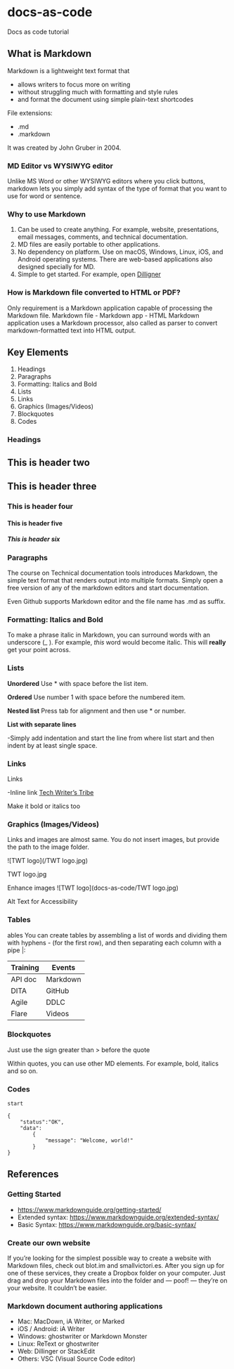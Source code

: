 # docs-as-code
Docs as code tutorial

## What is Markdown
Markdown is a lightweight text format that 
  * allows writers to focus more on writing 
  * without struggling much with formatting and style rules
  * and format the document using simple plain-text shortcodes
  
File extensions:
 * .md
 * .markdown 
 
It was created by John Gruber in 2004.

### MD Editor vs WYSIWYG editor
Unlike MS Word or other WYSIWYG editors where you click buttons, markdown lets you simply add syntax of the type of format that you want to use for word or sentence.

### Why to use Markdown
1. Can be used to create anything. For example, website, presentations, email messages, comments, and technical documentation.
1. MD files are easily portable to other applications.
1. No dependency on platform. Use on macOS, Windows, Linux, iOS, and Android operating systems. There are web-based applications also designed specially for MD.
1. Simple to get started. For example, open [Dilligner](https://dillinger.io/)

### How is Markdown file converted to HTML or PDF?
Only requirement is a Markdown application capable of processing the Markdown file. 
Markdown file - Markdown app - HTML
Markdown application uses a Markdown processor, also called as parser to convert markdown-formatted text into HTML output.

## Key Elements
1. Headings
2. Paragraphs
3. Formatting: Italics and Bold
4. Lists
4. Links
5. Graphics (Images/Videos)
6. Blockquotes
7. Codes

### Headings
## This is header two
## This is header three
### This is header four
#### This is header five
##### This is header six
 

### Paragraphs
The course on Technical documentation tools introduces Markdown, the simple text format that renders output into multiple formats. Simply open a free version of any of the markdown editors and start documentation.

Even Github supports Markdown editor and the file name has .md as suffix.

### Formatting: Italics and Bold
To make a phrase italic in Markdown, you can surround words with an underscore (_ ). For example, _this_ word would become italic.
This will **really** get your point across.

### Lists
**Unordered**
Use * with space before the list item.

**Ordered**
Use number 1 with space before the numbered item. 

**Nested list**
Press tab for alignment and then use * or number.


**List with separate lines**

-Simply add indentation and start the line from where list start and then indent by at least single space.



### Links
Links

-Inline link [Tech Writer’s Tribe](https://techwriterstribe.com/)

Make it bold or italics too


### Graphics (Images/Videos)
Links and images are almost same. You do not insert images, but provide the path to the image folder.

![TWT logo](/TWT logo.jpg)

TWT logo.jpg

Enhance images
![TWT logo](docs-as-code/TWT logo.jpg)

Alt Text for Accessibility


### Tables
ables
You can create tables by assembling a list of words and dividing them with hyphens - (for the first row), and then separating each column with a pipe |:

Training | Events
------------ | -------------
API doc | Markdown
DITA | GitHub
Agile | DDLC
Flare | Videos


### Blockquotes
Just use the sign greater than > before the quote

Within quotes, you can use other MD elements. For example, bold, italics and so on.

### Codes
`start`

```
{
    "status":"OK",
    "data":
        {
            "message": "Welcome, world!"
        }
}
```


## References
### Getting Started
 * https://www.markdownguide.org/getting-started/
 * Extended syntax: https://www.markdownguide.org/extended-syntax/
 * Basic Syntax: https://www.markdownguide.org/basic-syntax/

### Create our own website
If you’re looking for the simplest possible way to create a website with Markdown files, check out blot.im and smallvictori.es. After you sign up for one of these services, they create a Dropbox folder on your computer. Just drag and drop your Markdown files into the folder and — poof! — they’re on your website. It couldn’t be easier.

### Markdown document authoring applications
 * Mac: MacDown, iA Writer, or Marked
 * iOS / Android: iA Writer
 * Windows: ghostwriter or Markdown Monster
 * Linux: ReText or ghostwriter
 * Web: Dillinger or StackEdit
 * Others: VSC (Visual Source Code editor)
